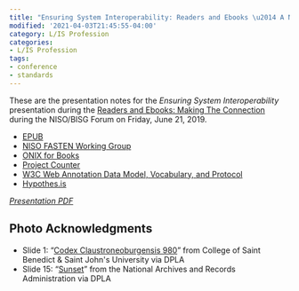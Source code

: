 ```yaml
---
title: "Ensuring System Interoperability: Readers and Ebooks \u2014 A NISO/BISG Forum"
modified: '2021-04-03T21:45:55-04:00'
category: L/IS Profession
categories:
- L/IS Profession
tags:
- conference
- standards
---
```

These are the presentation notes for the _Ensuring System Interoperability_ presentation during the [Readers and Ebooks: Making The Connection](https://www.niso.org/events/2019/06/12th-annual-niso-bisg-changing-standards-landscape-forum) during the NISO/BISG Forum on Friday, June 21, 2019.

* [EPUB](https://w3c.github.io/publ-epub-revision/epub32/spec/epub-overview.html)
* [NISO FASTEN Working Group](https://www.niso.org/standards-committees/fasten)
* [ONIX for Books](https://bisg.org/page/ONIXforBooks)
* [Project Counter](https://www.projectcounter.org)
* [W3C Web Annotation Data Model, Vocabulary, and Protocol](https://www.w3.org/blog/news/archives/6156)
* [Hypothes.is](https://hypothes.is/)

<script async class="speakerdeck-embed" data-id="1ab75b3434af42ff9f9674b95f194db9" data-ratio="1.33333333333333" src="//speakerdeck.com/assets/embed.js"></script>
_[Presentation PDF](https://dltj.org/wp-content/uploads/2019/Ensuring-System-Interoperability--Readers-and-Ebooks--NISO-BISG-Forum-at-ALA-Annual-2019.pdf)_

## Photo Acknowledgments
* Slide 1: “[Codex Claustroneoburgensis 980](https://dp.la/item/dc1526fc73a2abcb78fd456a12778de3)” from College of Saint Benedict & Saint John's University via DPLA
* Slide 15: “[Sunset](https://dp.la/item/807707cd1b03aae74545cc7c99d6bd80)” from the National Archives and Records Administration via DPLA